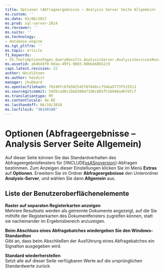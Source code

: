 ```yaml
---
title: Optionen (Abfrageergebnisse – Analysis Server Seite Allgemein) | Microsoft Docs
ms.custom: ''
ms.date: 03/06/2017
ms.prod: sql-server-2014
ms.reviewer: ''
ms.suite: ''
ms.technology:
- database-engine
ms.tgt_pltfrm: ''
ms.topic: article
f1_keywords:
- VS.ToolsOptionsPages.QueryResults.AnalysisServer.AnalysisServicesResulstsGeneral
ms.assetid: ab4bd4f9-0daa-49f1-98d3-88bbe60b52c9
caps.latest.revision: 22
author: HeidiSteen
ms.author: heidist
manager: jhubbard
ms.openlocfilehash: 79249fc8fb502545f6f648cc754ba5773f515511
ms.sourcegitcommit: 5dd5cad0c1bbd308471d6c885f516948ad67dfcf
ms.translationtype: MT
ms.contentlocale: de-DE
ms.lasthandoff: 06/19/2018
ms.locfileid: "36149108"
---
```

# <a name="options-query-results-analysis-server-general-page"></a>Optionen (Abfrageergebnisse – Analysis Server Seite Allgemein)
  Auf dieser Seite können Sie das Standardverhalten des Abfrageergebnisfensters für [!INCLUDE[ssASnoversion](../includes/ssasnoversion-md.md)]-Abfragen bestimmen. Zum Anzeigen dieser Einstellungen klicken Sie im Menü **Extras** auf **Optionen**. Erweitern Sie im Ordner **Abfrageergebnisse** den Unterordner **Analysis-Server**, und wählen Sie dann **Allgemein** aus.  
  
## <a name="uielement-list"></a>Liste der Benutzeroberflächenelemente  
 **Raster auf separaten Registerkarten anzeigen**  
 Mehrere Resultsets werden als getrennte Dokumente angezeigt, auf die Sie mithilfe der Registerkarten des Dokumentfensters zugreifen können, statt sie nacheinander im Ergebnisbereich anzuzeigen.  
  
 **Beim Abschluss eines Abfragebatches wiedergeben Sie den Windows-Standardton**  
 Gibt an, dass beim Abschließen der Ausführung eines Abfragebatches ein Signalton ausgegeben wird.  
  
 **Standard wiederherstellen**  
 Setzt alle auf dieser Seite verfügbaren Werte auf die ursprünglichen Standardwerte zurück.  
  
  